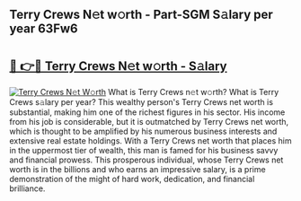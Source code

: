 ## Terry Crews N𝚎t w𝚘rth - Part-SGM S𝚊lary per year 63Fw6

# <h2><a href="http://gc50kfb.nevu.top/?p=Terry+Crews">🔗 👉🔴 Terry Crews N𝚎t w𝚘rth - S𝚊lary</a></h2>

[![Terry Crews N𝚎t W𝚘rth](https://i.imgur.com/Oavwk0R.jpeg)](http://gc50kfb.nevu.top/?p=Terry+Crews)
What is Terry Crews n𝚎t w𝚘rth? What is Terry Crews s𝚊lary per year?
This wealthy person's Terry Crews net worth is substantial, making him one of the richest figures in his sector. His income from his job is considerable, but it is outmatched by Terry Crews net worth, which is thought to be amplified by his numerous business interests and extensive real estate holdings. With a Terry Crews net worth that places him in the uppermost tier of wealth, this man is famed for his business savvy and financial prowess. This prosperous individual, whose Terry Crews net worth is in the billions and who earns an impressive salary, is a prime demonstration of the might of hard work, dedication, and financial brilliance.
